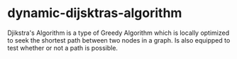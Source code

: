 # dynamic-dijsktras-algorithm
Djikstra's Algorithm is a type of Greedy Algorithm which is locally optimized to seek the shortest path between two nodes in a graph. Is also equipped to test whether or not a path is possible.
